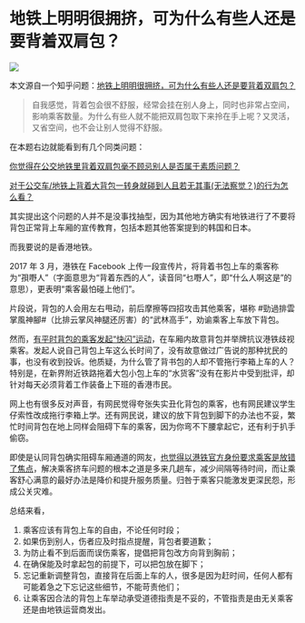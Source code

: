# 地铁上明明很拥挤，可为什么有些人还是要背着双肩包？

![](https://lishuhang.me/img/2019/05/0518-00.jpg)

本文源自一个知乎问题：[地铁上明明很拥挤，可为什么有些人还是要背着双肩包？](https://www.zhihu.com/question/314568486/answer/687059505)

> 自我感觉，背着包会很不舒服，经常会挂在别人身上，同时也非常占空间，影响乘客数量。为什么有些人就不能把双肩包取下来拎在手上呢？又灵活，又省空间，也不会让别人觉得不舒服。

在本题右边就能看到有几个同类问题：

[你觉得在公交地铁里背着双肩包毫不顾忌别人是否属于素质问题？](https://www.zhihu.com/question/321602801)

[对于公交车/地铁上背着大背包一转身就碰到人且若无其事(无法察觉？)的行为怎么看？](https://www.zhihu.com/question/276526859)

其实提出这个问题的人并不是没事找抽型，因为其他地方确实有地铁进行了不要将背包正常背上车厢的宣传教育，包括本题其他答案提到的韩国和日本。

而我要说的是香港地铁。

2017 年 3 月，港铁在 Facebook 上传一段宣传片，将背着书包上车的乘客称为“孭嘢人”（字面意思为“背着东西的人”，读音同“乜嘢人”，即“什么人啊这是”的意思），更表明“乘客最怕碰上他们”。

片段说，背包的人会用左右甩动，前后摩擦等四招攻击其他乘客，堪称 #勁過排雲掌風神腳#（比排云掌风神腿还厉害）的“武林高手”，劝谕乘客上车放下背包。

然而，[有平时背包的乘客发起“快闪”运动](https://news.mingpao.com/ins/港聞/article/20170312/s00001/1489307917371/不滿港鐵廣告標籤背包客-市民揹背囊「快閃」抗議)，在车厢内故意背包并举牌抗议港铁歧视乘客。发起人说自己背包上车这么长时间了，没有故意做过广告说的那种扰民的事，也没有收到投诉。他质疑，为什么管了背书包的人却不管拖行李箱上车的人？特别是，在新界附近铁路拖着大包小包上车的“水货客”没有在影片中受到批评，却针对每天必须背着工作装备上下班的香港市民。

网上也有很多反对声音，有网民觉得夸张失实丑化背包的乘客，也有网民建议学生仔索性改成拖行李箱上学。还有网民说，建议的放下背包到脚下的办法也不妥，繁忙时间背包在地上同样会阻碍下车的乘客，因为你弯不下腰拿起它，还有利于扒手偷窃。

即使是认同背包确实阻碍车厢通道的网友，[也觉得以港铁官方身份要求乘客是放错了焦点](https://hk.on.cc/hk/bkn/cnt/news/20170307/bkn-20170307110106010-0307_00822_001.html)，解决乘客挤车问题的根本之道是多来几趟车，减少间隔等待时间，而让乘客舒心满意的最好办法是降价和提升服务质量。归咎于乘客只能激发更深民怨，形成公关灾难。

总结来看，

1. 乘客应该有背包上车的自由，不论任何时段；
2. 如果伤到别人，伤者应及时指点提醒，背包者要道歉；
3. 为防止看不到后面而误伤乘客，提倡把背包改方向背到胸前；
4. 在确保能及时拿起包的前提下，可以把包放在脚下；
5. 忘记重新调整背包，直接背在后面上车的人，很多是因为赶时间，任何人都有可能着急之下忘记这些细节，不能苛责他们；
6. 让乘客因合法的背包上车举动承受道德指责是不妥的，不管指责是由无关乘客还是由地铁运营商发出。
